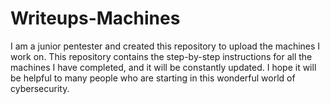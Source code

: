 # Writeups-Machines
I am a junior pentester and created this repository to upload the machines I work on. This repository contains the step-by-step instructions for all the machines I have completed, and it will be constantly updated. I hope it will be helpful to many people who are starting in this wonderful world of cybersecurity.

